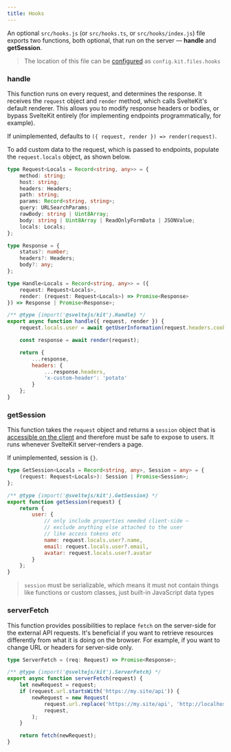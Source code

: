 ```yaml
---
title: Hooks
---
```


An optional `src/hooks.js` (or `src/hooks.ts`, or `src/hooks/index.js`) file exports two functions, both optional, that run on the server — **handle** and **getSession**.

> The location of this file can be [configured](#configuration) as `config.kit.files.hooks`

### handle

This function runs on every request, and determines the response. It receives the `request` object and `render` method, which calls SvelteKit's default renderer. This allows you to modify response headers or bodies, or bypass SvelteKit entirely (for implementing endpoints programmatically, for example).

If unimplemented, defaults to `({ request, render }) => render(request)`.

To add custom data to the request, which is passed to endpoints, populate the `request.locals` object, as shown below.

```ts
type Request<Locals = Record<string, any>> = {
	method: string;
	host: string;
	headers: Headers;
	path: string;
	params: Record<string, string>;
	query: URLSearchParams;
	rawBody: string | Uint8Array;
	body: string | Uint8Array | ReadOnlyFormData | JSONValue;
	locals: Locals;
};

type Response = {
	status?: number;
	headers?: Headers;
	body?: any;
};

type Handle<Locals = Record<string, any>> = ({
	request: Request<Locals>,
	render: (request: Request<Locals>) => Promise<Response>
}) => Response | Promise<Response>;
```

```js
/** @type {import('@sveltejs/kit').Handle} */
export async function handle({ request, render }) {
	request.locals.user = await getUserInformation(request.headers.cookie);

	const response = await render(request);

	return {
		...response,
		headers: {
			...response.headers,
			'x-custom-header': 'potato'
		}
	};
}
```

### getSession

This function takes the `request` object and returns a `session` object that is [accessible on the client](#modules-$app-stores) and therefore must be safe to expose to users. It runs whenever SvelteKit server-renders a page.

If unimplemented, session is `{}`.

```ts
type GetSession<Locals = Record<string, any>, Session = any> = {
	(request: Request<Locals>): Session | Promise<Session>;
};
```

```js
/** @type {import('@sveltejs/kit').GetSession} */
export function getSession(request) {
	return {
		user: {
			// only include properties needed client-side —
			// exclude anything else attached to the user
			// like access tokens etc
			name: request.locals.user?.name,
			email: request.locals.user?.email,
			avatar: request.locals.user?.avatar
		}
	};
}
```

> `session` must be serializable, which means it must not contain things like functions or custom classes, just built-in JavaScript data types

### serverFetch

This function provides possibilities to replace `fetch` on the server-side for the external API requests. It's beneficial if you want to retrieve resources differently from what it is doing on the browser. For example, if you want to change URL or headers for server-side only.

```ts
type ServerFetch = (req: Request) => Promise<Response>;
```

```js
/** @type {import('@sveltejs/kit').ServerFetch} */
export async function serverFetch(request) {
	let newRequest = request;
	if (request.url.startsWith('https://my.site/api')) {
		newRequest = new Request(
			request.url.replace('https://my.site/api', 'http://localhost:9999/'),
			request,
		);
	}

	return fetch(newRequest);
}
```
